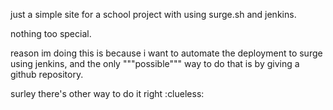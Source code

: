 just a simple site for a school project with using surge.sh and jenkins.

nothing too special.

reason im doing this is because i want to automate the deployment to surge using jenkins, 
and the only """possible""" way to do that is by giving a github repository.

surley there's other way to do it right :clueless:
